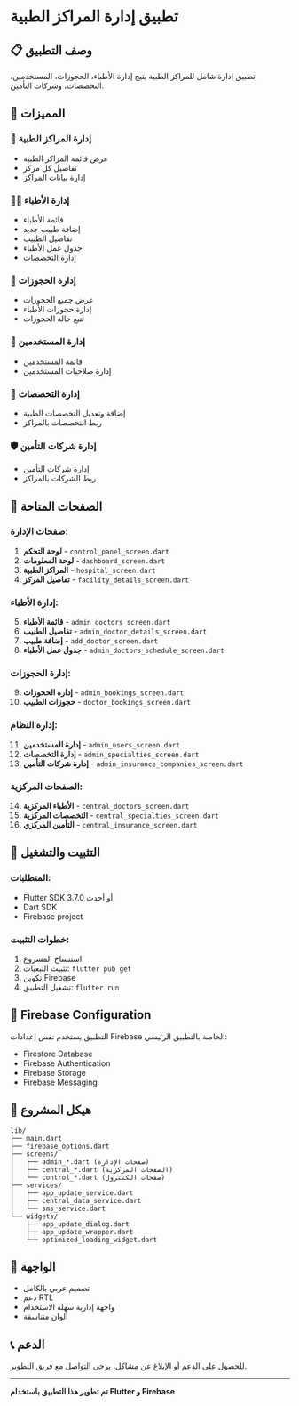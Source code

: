 # تطبيق إدارة المراكز الطبية

## 📋 وصف التطبيق
تطبيق إدارة شامل للمراكز الطبية يتيح إدارة الأطباء، الحجوزات، المستخدمين، التخصصات، وشركات التأمين.

## 🚀 المميزات

### 🏥 إدارة المراكز الطبية
- عرض قائمة المراكز الطبية
- تفاصيل كل مركز
- إدارة بيانات المراكز

### 👨‍⚕️ إدارة الأطباء
- قائمة الأطباء
- إضافة طبيب جديد
- تفاصيل الطبيب
- جدول عمل الأطباء
- إدارة التخصصات

### 📅 إدارة الحجوزات
- عرض جميع الحجوزات
- إدارة حجوزات الأطباء
- تتبع حالة الحجوزات

### 👥 إدارة المستخدمين
- قائمة المستخدمين
- إدارة صلاحيات المستخدمين

### 🏢 إدارة التخصصات
- إضافة وتعديل التخصصات الطبية
- ربط التخصصات بالمراكز

### 🛡️ إدارة شركات التأمين
- إدارة شركات التأمين
- ربط الشركات بالمراكز

## 📱 الصفحات المتاحة

### صفحات الإدارة:
1. **لوحة التحكم** - `control_panel_screen.dart`
2. **لوحة المعلومات** - `dashboard_screen.dart`
3. **المراكز الطبية** - `hospital_screen.dart`
4. **تفاصيل المركز** - `facility_details_screen.dart`

### إدارة الأطباء:
5. **قائمة الأطباء** - `admin_doctors_screen.dart`
6. **تفاصيل الطبيب** - `admin_doctor_details_screen.dart`
7. **إضافة طبيب** - `add_doctor_screen.dart`
8. **جدول عمل الأطباء** - `admin_doctors_schedule_screen.dart`

### إدارة الحجوزات:
9. **إدارة الحجوزات** - `admin_bookings_screen.dart`
10. **حجوزات الطبيب** - `doctor_bookings_screen.dart`

### إدارة النظام:
11. **إدارة المستخدمين** - `admin_users_screen.dart`
12. **إدارة التخصصات** - `admin_specialties_screen.dart`
13. **إدارة شركات التأمين** - `admin_insurance_companies_screen.dart`

### الصفحات المركزية:
14. **الأطباء المركزية** - `central_doctors_screen.dart`
15. **التخصصات المركزية** - `central_specialties_screen.dart`
16. **التأمين المركزي** - `central_insurance_screen.dart`

## 🔧 التثبيت والتشغيل

### المتطلبات:
- Flutter SDK 3.7.0 أو أحدث
- Dart SDK
- Firebase project

### خطوات التثبيت:
1. استنساخ المشروع
2. تثبيت التبعيات: `flutter pub get`
3. تكوين Firebase
4. تشغيل التطبيق: `flutter run`

## 🔗 Firebase Configuration
التطبيق يستخدم نفس إعدادات Firebase الخاصة بالتطبيق الرئيسي:
- Firestore Database
- Firebase Authentication
- Firebase Storage
- Firebase Messaging

## 📁 هيكل المشروع
```
lib/
├── main.dart
├── firebase_options.dart
├── screens/
│   ├── admin_*.dart (صفحات الإدارة)
│   ├── central_*.dart (الصفحات المركزية)
│   └── control_*.dart (صفحات الكنترول)
├── services/
│   ├── app_update_service.dart
│   ├── central_data_service.dart
│   └── sms_service.dart
└── widgets/
    ├── app_update_dialog.dart
    ├── app_update_wrapper.dart
    └── optimized_loading_widget.dart
```

## 🎨 الواجهة
- تصميم عربي بالكامل
- دعم RTL
- واجهة إدارية سهلة الاستخدام
- ألوان متناسقة

## 📞 الدعم
للحصول على الدعم أو الإبلاغ عن مشاكل، يرجى التواصل مع فريق التطوير.

---
**تم تطوير هذا التطبيق باستخدام Flutter و Firebase**
